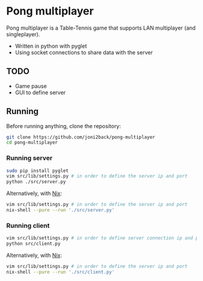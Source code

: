 # Pong multiplayer

Pong multiplayer is a Table-Tennis game that supports LAN multiplayer (and singleplayer).

* Written in python with pyglet
* Using socket connections to share data with the server

## TODO
* Game pause
* GUI to define server

## Running

Before running anything, clone the repository:
```bash
git clone https://github.com/joni2back/pong-multiplayer
cd pong-multiplayer
```

### Running server
```bash
sudo pip install pyglet
vim src/lib/settings.py # in order to define the server ip and port
python ./src/server.py
```

Alternatively, with [Nix][nix]:
```bash
vim src/lib/settings.py # in order to define the server ip and port
nix-shell --pure --run './src/server.py'
```

### Running client
```bash
vim src/lib/settings.py # in order to define server connection ip and port
python src/client.py
```

Alternatively, with [Nix][nix]:
```bash
vim src/lib/settings.py # in order to define the server ip and port
nix-shell --pure --run './src/client.py'
```


[nix]: https://nixos.org/nix/
